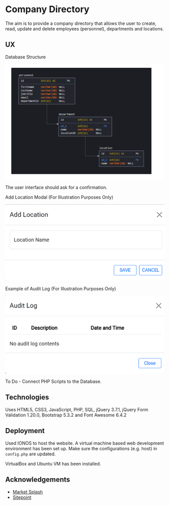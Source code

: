 # Company Directory

The aim is to provide a company directory that allows the user to create, read, update and delete employees (personnel), departments and locations.

## UX

Database Structure

![Database Structure](Data/databasestructure.png)

The user interface should ask for a confirmation.

Add Location Modal (For Illustration Purposes Only)

![Add Location Modal](Data/addlocationmodal.png)

Example of Audit Log (For Illustration Purposes Only)

![Audit Log](Data/auditlogmodal.png)


To Do - Connect PHP Scripts to the Database.

## Technologies

Uses HTML5, CSS3, JavaScript, PHP, SQL, jQuery 3.7.1, jQuery Form Validation 1.20.0, Bootstrap 5.3.2 and Font Awesome 6.4.2

## Deployment

Used IONOS to host the website.  A virtual machine based web development environment has been set up.  Make sure the configurations (e.g. host) in `config.php` are updated. 

VirtualBox and Ubuntu VM has been installed.

## Acknowledgements

- [Market Splash](https://www.marketsplash.com)
- [Sitepoint](https://www.sitepoint.com)